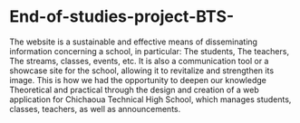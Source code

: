# End-of-studies-project-BTS-
The website is a sustainable and effective means of disseminating information concerning a school, in particular: The students, The teachers, The streams, classes, events, etc. It is also a communication tool or a showcase site for the school, allowing it to revitalize and strengthen its image.  This is how we had the opportunity to deepen our knowledge Theoretical and practical through the design and creation of a web application for Chichaoua Technical High School, which manages students, classes, teachers, as well as announcements.
